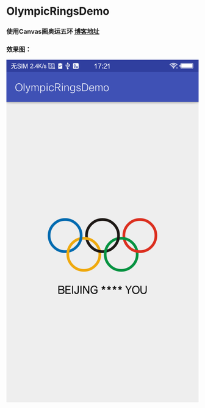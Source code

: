 # OlympicRingsDemo
### 使用Canvas画奥运五环 [博客地址](https://blog.csdn.net/qq_21072223/article/details/80221619)
### 效果图：
![screenshot](https://github.com/ligen4w/OlympicRingsDemo/blob/master/screenshot.png?raw=true)

